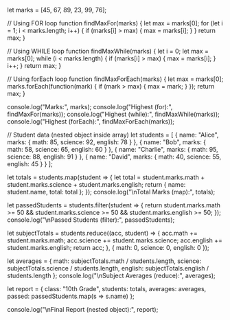 let marks = [45, 67, 89, 23, 99, 76];

// Using FOR loop
function findMaxFor(marks) {
  let max = marks[0];
  for (let i = 1; i < marks.length; i++) {
    if (marks[i] > max) {
      max = marks[i];
    }
  }
  return max;
}

// Using WHILE loop
function findMaxWhile(marks) {
  let i = 0;
  let max = marks[0];
  while (i < marks.length) {
    if (marks[i] > max) {
      max = marks[i];
    }
    i++;
  }
  return max;
}

// Using forEach loop
function findMaxForEach(marks) {
  let max = marks[0];
  marks.forEach(function(mark) {
    if (mark > max) {
      max = mark;
    }
  });
  return max;
}

console.log("Marks:", marks);
console.log("Highest (for):", findMaxFor(marks));
console.log("Highest (while):", findMaxWhile(marks));
console.log("Highest (forEach):", findMaxForEach(marks));



// Student data (nested object inside array)
let students = [
  {
    name: "Alice",
    marks: { math: 85, science: 92, english: 78 }
  },
  {
    name: "Bob",
    marks: { math: 58, science: 65, english: 60 }
  },
  {
    name: "Charlie",
    marks: { math: 95, science: 88, english: 91 }
  },
  {
    name: "David",
    marks: { math: 40, science: 55, english: 45 }
  }
];

let totals = students.map(student => {
  let total = student.marks.math + student.marks.science + student.marks.english;
  return { name: student.name, total: total };
});
console.log("\nTotal Marks (map):", totals);

let passedStudents = students.filter(student => {
  return student.marks.math >= 50 &&
         student.marks.science >= 50 &&
         student.marks.english >= 50;
});
console.log("\nPassed Students (filter):", passedStudents);

let subjectTotals = students.reduce((acc, student) => {
  acc.math += student.marks.math;
  acc.science += student.marks.science;
  acc.english += student.marks.english;
  return acc;
}, { math: 0, science: 0, english: 0 });

let averages = {
  math: subjectTotals.math / students.length,
  science: subjectTotals.science / students.length,
  english: subjectTotals.english / students.length
};
console.log("\nSubject Averages (reduce):", averages);

let report = {
  class: "10th Grade",
  students: totals,
  averages: averages,
  passed: passedStudents.map(s => s.name)
};

console.log("\nFinal Report (nested object):", report);
